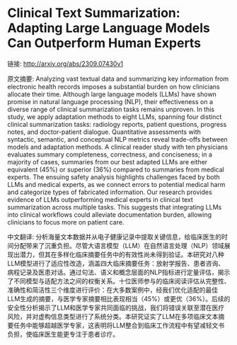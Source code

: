 # Clinical Text Summarization: Adapting Large Language Models Can Outperform Human Experts

链接: http://arxiv.org/abs/2309.07430v1

原文摘要:
Analyzing vast textual data and summarizing key information from electronic
health records imposes a substantial burden on how clinicians allocate their
time. Although large language models (LLMs) have shown promise in natural
language processing (NLP), their effectiveness on a diverse range of clinical
summarization tasks remains unproven. In this study, we apply adaptation
methods to eight LLMs, spanning four distinct clinical summarization tasks:
radiology reports, patient questions, progress notes, and doctor-patient
dialogue. Quantitative assessments with syntactic, semantic, and conceptual NLP
metrics reveal trade-offs between models and adaptation methods. A clinical
reader study with ten physicians evaluates summary completeness, correctness,
and conciseness; in a majority of cases, summaries from our best adapted LLMs
are either equivalent (45%) or superior (36%) compared to summaries from
medical experts. The ensuing safety analysis highlights challenges faced by
both LLMs and medical experts, as we connect errors to potential medical harm
and categorize types of fabricated information. Our research provides evidence
of LLMs outperforming medical experts in clinical text summarization across
multiple tasks. This suggests that integrating LLMs into clinical workflows
could alleviate documentation burden, allowing clinicians to focus more on
patient care.

中文翻译:
分析海量文本数据并从电子健康记录中提取关键信息，给临床医生的时间分配带来了沉重负担。尽管大语言模型（LLM）在自然语言处理（NLP）领域展现出潜力，但其在多样化临床摘要任务中的有效性尚未得到验证。本研究对八种LLM模型进行了适应性改造，涵盖四大临床摘要任务：放射学报告、患者咨询、病程记录及医患对话。通过句法、语义和概念层面的NLP指标进行定量评估，揭示了不同模型与适配方法之间的权衡关系。十位医师参与的临床阅读评估从完整性、准确性和简洁性三个维度进行评价：在大多数案例中，经我们优化适配的最佳LLM生成的摘要，与医学专家摘要相比表现相当（45%）或更优（36%）。后续的安全性分析揭示了LLM和医学专家共同面临的挑战，我们将错误关联至潜在医疗风险，并对虚构信息类型进行了系统分类。本研究证实了LLM在多项临床文本摘要任务中能够超越医学专家，这表明将LLM整合到临床工作流程中有望减轻文书负担，使临床医生能更专注于患者诊疗。
